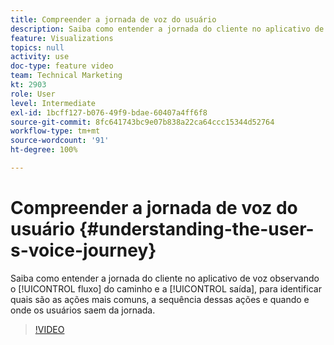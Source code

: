 ```yaml
---
title: Compreender a jornada de voz do usuário
description: Saiba como entender a jornada do cliente no aplicativo de voz observando o fluxo do caminho e a saída, para identificar quais são as ações mais comuns, a sequência dessas ações e quando e onde os usuários saem da jornada.
feature: Visualizations
topics: null
activity: use
doc-type: feature video
team: Technical Marketing
kt: 2903
role: User
level: Intermediate
exl-id: 1bcff127-b076-49f9-bdae-60407a4ff6f8
source-git-commit: 8fc641743bc9e07b838a22ca64ccc15344d52764
workflow-type: tm+mt
source-wordcount: '91'
ht-degree: 100%

---
```


# Compreender a jornada de voz do usuário {#understanding-the-user-s-voice-journey}

Saiba como entender a jornada do cliente no aplicativo de voz observando o [!UICONTROL fluxo] do caminho e a [!UICONTROL saída], para identificar quais são as ações mais comuns, a sequência dessas ações e quando e onde os usuários saem da jornada.

>[!VIDEO](https://video.tv.adobe.com/v/27226/?quality=12&learn=on)
